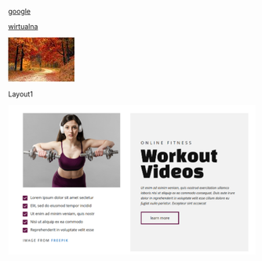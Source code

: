 

[google](https://www.google.com)

[wirtualna](http://www.wp.pl)

![zdjecie](images.jpeg)

Layout1

![zdjecie2](layout1.png)
